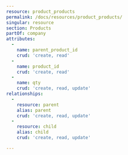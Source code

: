 ```yaml
---
resource: product_products
permalink: /docs/resources/product_products/
singular: resource
section: Products
partOf: company
attributes:
  -
    name: parent_product_id
    crud: 'create, read'
  -
    name: product_id
    crud: 'create, read'
  -
    name: qty
    crud: 'create, read, update'
relationships:
  -
    resource: parent
    alias: parent
    crud: 'create, read, update'
  -
    resource: child
    alias: child
    crud: 'create, read, update'

---
```

